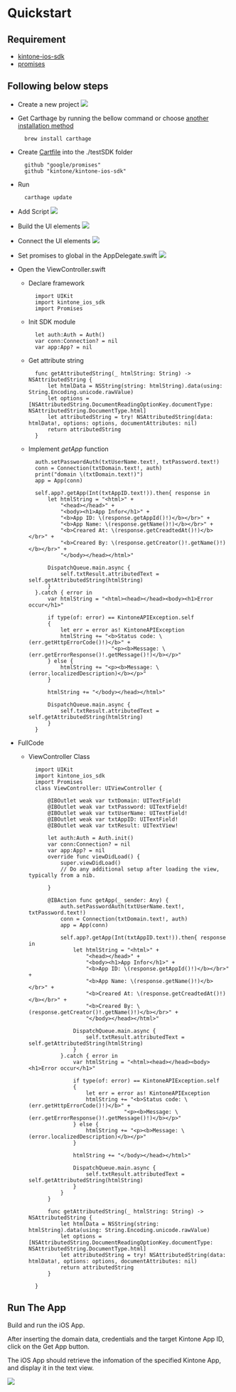 # Quickstart

## Requirement

* [kintone-ios-sdk](https://github.com/kintone/kintone-ios-sdk)
* [promises](https://github.com/google/promises)

## Following below steps

* Create a new project
![](../img/createApp.gif)

* Get Carthage by running the bellow command or choose [another installation method](https://github.com/Carthage/Carthage#installing-carthage)

        brew install carthage

* Create [Cartfile](https://github.com/Carthage/Carthage/blob/master/Documentation/Artifacts.md#cartfile) into the ./testSDK folder 

        github "google/promises"
        github "kintone/kintone-ios-sdk"

* Run

        carthage update

* Add Script
![](../img/addPath.gif)

* Build the UI elements
![](../img/createUI.gif)

* Connect the UI elements
![](../img/connectUI.gif)

* Set promises to global in the AppDelegate.swift 
![](../img/globalPromise.png)

* Open the ViewController.swift
    * Declare framework

            import UIKit
            import kintone_ios_sdk
            import Promises

    * Init SDK module

            let auth:Auth = Auth()
            var conn:Connection? = nil
            var app:App? = nil

    * Get attribute string

            func getAttributedString(_ htmlString: String) -> NSAttributedString {
                let htmlData = NSString(string: htmlString).data(using: String.Encoding.unicode.rawValue)
                let options = [NSAttributedString.DocumentReadingOptionKey.documentType: NSAttributedString.DocumentType.html]
                let attributedString = try! NSAttributedString(data: htmlData!, options: options, documentAttributes: nil)
                return attributedString
            }

    * Implement *getApp* function

            auth.setPasswordAuth(txtUserName.text!, txtPassword.text!)
            conn = Connection(txtDomain.text!, auth)
            print("domain \(txtDomain.text!)")
            app = App(conn)

            self.app?.getApp(Int(txtAppID.text!)).then{ response in
                let htmlString = "<html>" +
                    "<head></head>" +
                    "<body><h1>App Infor</h1>" +
                    "<b>App ID: \(response.getAppId()!)</b></br>" +
                    "<b>App Name: \(response.getName()!)</b></br>" +
                    "<b>Creared At: \(response.getCreadtedAt()!)</b></br>" +
                    "<b>Creared By: \(response.getCreator()!.getName()!)</b></br>" +
                    "</body></head></html>"

                DispatchQueue.main.async {
                    self.txtResult.attributedText = self.getAttributedString(htmlString)
                }
            }.catch { error in
                var htmlString = "<html><head></head><body><h1>Error occur</h1>"

                if type(of: error) == KintoneAPIException.self
                {
                    let err = error as! KintoneAPIException
                    htmlString += "<b>Status code: \(err.getHttpErrorCode()!)</b>" +
                                    "<p><b>Message: \(err.getErrorResponse()!.getMessage()!)</b></p>"
                } else {
                    htmlString += "<p><b>Message: \(error.localizedDescription)</b></p>"
                }

                htmlString += "</body></head></html>"

                DispatchQueue.main.async {
                    self.txtResult.attributedText = self.getAttributedString(htmlString)
                }
            }

* FullCode
    * ViewController Class

            import UIKit
            import kintone_ios_sdk
            import Promises
            class ViewController: UIViewController {

                @IBOutlet weak var txtDomain: UITextField!
                @IBOutlet weak var txtPassword: UITextField!
                @IBOutlet weak var txtUserName: UITextField!
                @IBOutlet weak var txtAppID: UITextField!
                @IBOutlet weak var txtResult: UITextView!
                
                let auth:Auth = Auth.init()
                var conn:Connection? = nil
                var app:App? = nil
                override func viewDidLoad() {
                    super.viewDidLoad()
                    // Do any additional setup after loading the view, typically from a nib.
                    
                }

                @IBAction func getApp(_ sender: Any) {
                    auth.setPasswordAuth(txtUserName.text!, txtPassword.text!)
                    conn = Connection(txtDomain.text!, auth)
                    app = App(conn)
                    
                    self.app?.getApp(Int(txtAppID.text!)).then{ response in
                        let htmlString = "<html>" +
                            "<head></head>" +
                            "<body><h1>App Infor</h1>" +
                            "<b>App ID: \(response.getAppId()!)</b></br>" +
                            "<b>App Name: \(response.getName()!)</b></br>" +
                            "<b>Creared At: \(response.getCreadtedAt()!)</b></br>" +
                            "<b>Creared By: \(response.getCreator()!.getName()!)</b></br>" +
                            "</body></head></html>"
                        
                        DispatchQueue.main.async {
                            self.txtResult.attributedText = self.getAttributedString(htmlString)
                        }
                    }.catch { error in
                        var htmlString = "<html><head></head><body><h1>Error occur</h1>"
                        
                        if type(of: error) == KintoneAPIException.self
                        {
                            let err = error as! KintoneAPIException
                            htmlString += "<b>Status code: \(err.getHttpErrorCode()!)</b>" +
                                        "<p><b>Message: \(err.getErrorResponse()!.getMessage()!)</b></p>"
                        } else {
                            htmlString += "<p><b>Message: \(error.localizedDescription)</b></p>"
                        }
                        
                        htmlString += "</body></head></html>"
                        
                        DispatchQueue.main.async {
                            self.txtResult.attributedText = self.getAttributedString(htmlString)
                        }
                    }
                }
                
                func getAttributedString(_ htmlString: String) -> NSAttributedString {
                    let htmlData = NSString(string: htmlString).data(using: String.Encoding.unicode.rawValue)
                    let options = [NSAttributedString.DocumentReadingOptionKey.documentType: NSAttributedString.DocumentType.html]
                    let attributedString = try! NSAttributedString(data: htmlData!, options: options, documentAttributes: nil)
                    return attributedString
                }
                
            }

## Run The App
Build and run the iOS App.

After inserting the domain data, credentials and the target Kintone App ID, click on the Get App button.

The iOS App should retrieve the infomation of the specified Kintone App, and display it in the text view.

![](../img/result.png)
